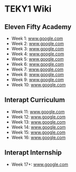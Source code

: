 # TEKY1 Wiki


## Eleven Fifty Academy
* Week 1: www.google.com
* Week 2: www.google.com
* Week 3: www.google.com
* Week 4: www.google.com
* Week 5: www.google.com
* Week 6: www.google.com
* Week 7: www.google.com
* Week 8: www.google.com
* Week 9: www.google.com
* Week 10: www.google.com

## Interapt Curriculum
* Week 11: www.google.com
* Week 12: www.google.com
* Week 13: www.google.com
* Week 14: www.google.com
* Week 15: www.google.com
* Week 16: www.google.com

## Interapt Internship
* Week 17+: www.google.com
